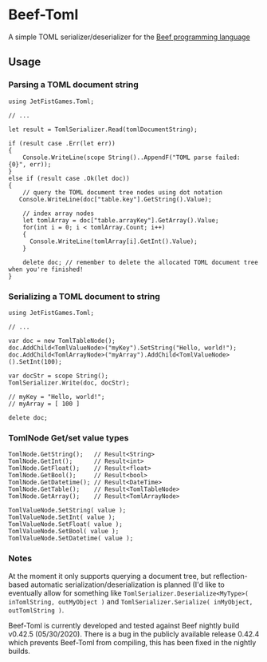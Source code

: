 # Beef-Toml
A simple TOML serializer/deserializer for the [Beef programming language](www.beeflang.org)

## Usage

### Parsing a TOML document string

    using JetFistGames.Toml;
    
    // ...
    
    let result = TomlSerializer.Read(tomlDocumentString);
    
    if (result case .Err(let err))
    {
        Console.WriteLine(scope String()..AppendF("TOML parse failed: {0}", err));
    }
    else if (result case .Ok(let doc))
    {
        // query the TOML document tree nodes using dot notation
       Console.WriteLine(doc["table.key"].GetString().Value);
        
        // index array nodes
        let tomlArray = doc["table.arrayKey"].GetArray().Value;
        for(int i = 0; i < tomlArray.Count; i++)
        {
          Console.WriteLine(tomlArray[i].GetInt().Value);
        }
    
        delete doc; // remember to delete the allocated TOML document tree when you're finished!
    }

### Serializing a TOML document to string

    using JetFistGames.Toml;
    
    // ...
    
    var doc = new TomlTableNode();
    doc.AddChild<TomlValueNode>("myKey").SetString("Hello, world!");
    doc.AddChild<TomlArrayNode>("myArray").AddChild<TomlValueNode>().SetInt(100);
    
    var docStr = scope String();
    TomlSerializer.Write(doc, docStr);
    
    // myKey = "Hello, world!";
    // myArray = [ 100 ]
    
    delete doc;
    
### TomlNode Get/set value types

    TomlNode.GetString();   // Result<String>
    TomlNode.GetInt();      // Result<int>
    TomlNode.GetFloat();    // Result<float>
    TomlNode.GetBool();     // Result<bool>
    TomlNode.GetDatetime(); // Result<DateTime>
    TomlNode.GetTable();    // Result<TomlTableNode>
    TomlNode.GetArray();    // Result<TomlArrayNode>
    
    TomlValueNode.SetString( value );
    TomlValueNode.SetInt( value );
    TomlValueNode.SetFloat( value );
    TomlValueNode.SetBool( value );
    TomlValueNode.SetDatetime( value );
    
### Notes
At the moment it only supports querying a document tree, but reflection-based automatic serialization/deserialization is planned (I'd like to eventually allow for something like `TomlSerializer.Deserialize<MyType>( inTomlString, outMyObject )` and `TomlSerializer.Serialize( inMyObject, outTomlString )`.

Beef-Toml is currently developed and tested against Beef nightly build v0.42.5 (05/30/2020). There is a bug in the publicly available release 0.42.4 which prevents Beef-Toml from compiling, this has been fixed in the nightly builds.
